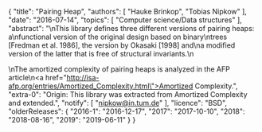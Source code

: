 {
    "title": "Pairing Heap",
    "authors": [
        "Hauke Brinkop",
        "Tobias Nipkow"
    ],
    "date": "2016-07-14",
    "topics": [
        "Computer science/Data structures"
    ],
    "abstract": "\nThis library defines three different versions of pairing heaps: a\nfunctional version of the original design based on binary\ntrees [Fredman et al. 1986], the version by Okasaki [1998] and\na modified version of the latter that is free of structural invariants.\n<p>\nThe amortized complexity of pairing heaps is analyzed in the AFP article\n<a href=\"http://isa-afp.org/entries/Amortized_Complexity.html\">Amortized Complexity</a>.",
    "extra-0": "Origin: This library was extracted from Amortized Complexity and extended.",
    "notify": [
        "nipkow@in.tum.de"
    ],
    "licence": "BSD",
    "olderReleases": {
        "2016-1": "2016-12-17",
        "2017": "2017-10-10",
        "2018": "2018-08-16",
        "2019": "2019-06-11"
    }
}